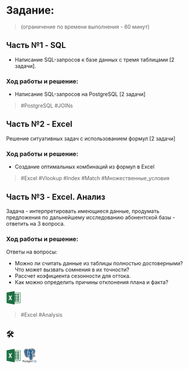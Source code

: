 # Задание:
> (ограничение по времени выполнения - 60 минут)

## Часть №1 - SQL

- Написание SQL-запросов к базе данных с тремя таблицами [2 задачи]. 

### Ход работы и решение:

- Написание SQL-запросов на PostgreSQL [2 задачи]

> #PostgreSQL #JOINs


## Часть №2 - Excel

Решение ситуативных задач с использованием формул [2 задачи]

### Ход работы и решение:

- Создание оптимальных комбинаций из формул в Excel

> #Excel #Vlookup #Index #Match #Множественные_условия


## Часть №3 - Excel. Анализ

Задача - интерпретировать имеющиеся данные, продумать предложения по дальнейшему исследованию абонентской базы - ответить на 3 вопроса.

### Ход работы и решение:

Ответы на вопросы:
- Можно ли считать данные из таблицы полностью достоверными? Что может вызвать сомнения в их точности?
- Рассчет коэфициента сезонности для оттока.
- Как можно определить причины отклонения плана и факта?


[<img src="https://github.com/mr-Vozhyk/Bio-icon/blob/main/13_Excel.svg"    title="Решение (SQL + Excel)"  alt="Excel"  width="40" height="40"/>](
https://github.com/mr-Vozhyk/Test-Tasks/blob/main/Analyst_telecom_%5BSQL_Excel%5D/%D0%A2%D0%97_SQL%2BExcel_(LIMIT-60-min).xlsx)

> #Excel #Analysis

## :hammer_and_wrench:  
<img src="https://github.com/mr-Vozhyk/Bio-icon/blob/main/13_Excel.svg"    title="Excel"  alt="Excel" width="40" height="40"/> <img src="https://github.com/mr-Vozhyk/Bio-icon/blob/main/1_PostgreSQL.svg"         title="PostgreSQL"      alt="PostgreSQL"     width="40" height="40"/>




